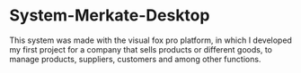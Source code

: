 # System-Merkate-Desktop

This system was made with the visual fox pro platform, in which I developed my first project for a company that sells products or different goods, to manage products, suppliers, customers and among other functions.


